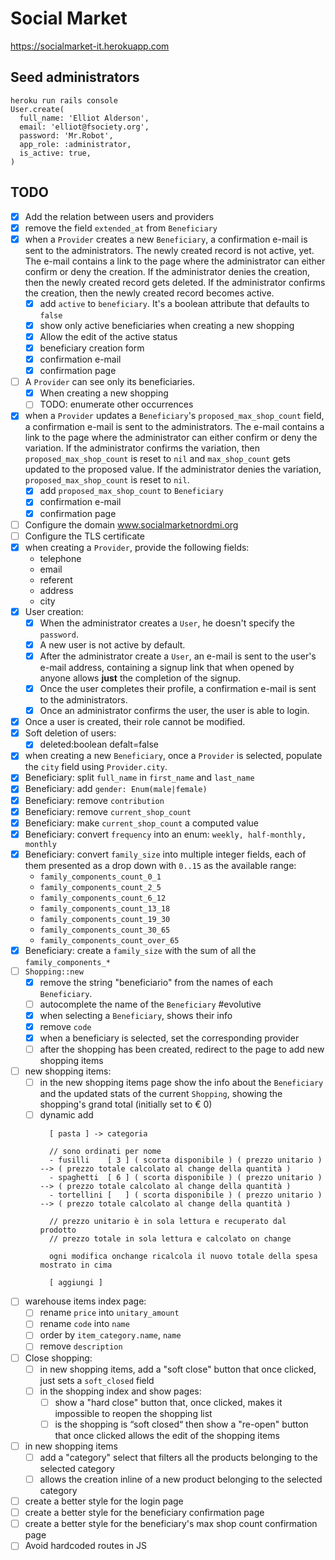 # Social Market

https://socialmarket-it.herokuapp.com

## Seed administrators

```
heroku run rails console
User.create(
  full_name: 'Elliot Alderson',
  email: 'elliot@fsociety.org',
  password: 'Mr.Robot',
  app_role: :administrator,
  is_active: true,
)
```

## TODO

- [x] Add the relation between users and providers
- [x] remove the field `extended_at` from `Beneficiary`
- [x] when a `Provider` creates a new `Beneficiary`, a confirmation e-mail is sent to the administrators. The newly created record is not active, yet. The e-mail contains a link to the page where the administrator can either confirm or deny the creation. If the administrator denies the creation, then the newly created record gets deleted. If the administrator confirms the creation, then the newly created record becomes active.
  - [x] add `active` to `beneficiary`. It's a boolean attribute that defaults to `false`
  - [x] show only active beneficiaries when creating a new shopping
  - [x] Allow the edit of the active status
  - [x] beneficiary creation form
  - [x] confirmation e-mail
  - [x] confirmation page
- [ ] A `Provider` can see only its beneficiaries.
  - [x] When creating a new shopping
  - [ ] TODO: enumerate other occurrences
- [x] when a `Provider` updates a `Beneficiary`'s `proposed_max_shop_count` field, a confirmation e-mail is sent to the administrators. The e-mail contains a link to the page where the administrator can either confirm or deny the variation. If the administrator confirms the variation, then `proposed_max_shop_count` is reset to `nil` and `max_shop_count` gets updated to the proposed value. If the administrator denies the variation, `proposed_max_shop_count` is reset to `nil`.
  - [x] add `proposed_max_shop_count` to `Beneficiary`
  - [x] confirmation e-mail
  - [x] confirmation page
- [ ] Configure the domain www.socialmarketnordmi.org
- [ ] Configure the TLS certificate
- [x] when creating a `Provider`, provide the following fields:
  - telephone
  - email
  - referent
  - address
  - city
- [x] User creation:
  - [x] When the administrator creates a `User`, he doesn't specify the `password`.
  - [x] A new user is not active by default.
  - [x] After the administrator create a `User`, an e-mail is sent to the user's e-mail address, containing a signup link that when opened by anyone allows **just** the completion of the signup.
  - [x] Once the user completes their profile, a confirmation e-mail is sent to the administrators.
  - [x] Once an administrator confirms the user, the user is able to login.
- [x] Once a user is created, their role cannot be modified.
- [x] Soft deletion of users:
  - [x] deleted:boolean defalt=false
- [x] when creating a new `Beneficiary`, once a `Provider` is selected, populate the `city` field using `Provider.city`.
- [x] Beneficiary: split `full_name` in `first_name` and `last_name`
- [x] Beneficiary: add `gender: Enum(male|female)`
- [x] Beneficiary: remove `contribution`
- [x] Beneficiary: remove `current_shop_count`
- [x] Beneficiary: make `current_shop_count` a computed value
- [x] Beneficiary: convert `frequency` into an enum: `weekly, half-monthly, monthly`
- [x] Beneficiary: convert `family_size` into multiple integer fields, each of them presented as a drop down with `0..15` as the available range:
  - `family_components_count_0_1`
  - `family_components_count_2_5`
  - `family_components_count_6_12`
  - `family_components_count_13_18`
  - `family_components_count_19_30`
  - `family_components_count_30_65`
  - `family_components_count_over_65`
- [x] Beneficiary: create a `family_size` with the sum of all the `family_components_*`
- [ ] `Shopping::new`
  - [x] remove the string "beneficiario" from the names of each `Beneficiary`.
  - [ ] autocomplete the name of the `Beneficiary` #evolutive
  - [x] when selecting a `Beneficiary`, shows their info
  - [x] remove `code`
  - [x] when a beneficiary is selected, set the corresponding provider
  - [ ] after the shopping has been created, redirect to the page to add new shopping items
- [ ] new shopping items:
  - [ ] in the new shopping items page show the info about the `Beneficiary` and the updated stats of the current `Shopping`, showing the shopping's grand total (initially set to € 0)
  - [ ] dynamic add
    ```
      [ pasta ] -> categoria

      // sono ordinati per nome
      - fusilli    [ 3 ] ( scorta disponibile ) ( prezzo unitario ) --> ( prezzo totale calcolato al change della quantità )
      - spaghetti  [ 6 ] ( scorta disponibile ) ( prezzo unitario ) --> ( prezzo totale calcolato al change della quantità )
      - tortellini [   ] ( scorta disponibile ) ( prezzo unitario ) --> ( prezzo totale calcolato al change della quantità )

      // prezzo unitario è in sola lettura e recuperato dal prodotto
      // prezzo totale in sola lettura e calcolato on change

      ogni modifica onchange ricalcola il nuovo totale della spesa mostrato in cima

      [ aggiungi ]
    ```
- [ ] warehouse items index page:
  - [ ] rename `price` into `unitary_amount`
  - [ ] rename `code` into `name`
  - [ ] order by `item_category.name`, `name`
  - [ ] remove `description`
- [ ] Close shopping:
  - [ ] in new shopping items, add a "soft close" button that once clicked, just sets a `soft_closed` field
  - [ ] in the shopping index and show pages:
    - [ ] show a "hard close" button that, once clicked, makes it impossible to reopen the shopping list
    - [ ] is the shopping is “soft closed“ then show a "re-open" button that once clicked allows the edit of the shopping items
- [ ] in new shopping items
  - [ ] add a "category" select that filters all the products belonging to the selected category
  - [ ] allows the creation inline of a new product belonging to the selected category
- [ ] create a better style for the login page
- [ ] create a better style for the beneficiary confirmation page
- [ ] create a better style for the beneficiary's max shop count confirmation page
- [ ] Avoid hardcoded routes in JS
